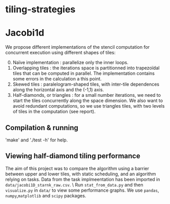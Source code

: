 # tiling-strategies

# Jacobi1d

We propose different implementations of the stencil computation for concurrent execution using different shapes of tiles:

0. Naïve implementation : parallelize only the inner loops.
1. Overlapping tiles : the iterations space is partitionned into trapezoïdal tiles that can be computed in parallel. The implementation contains some errors in the calculation a this point.
2. Skewed tiles : paralelogram-shaped tiles, with inter-tile dependences along the horizontal axis and the (-1,1) axis.
3. Half-diamonds, or triangles : for a small number iterations, we need to start the tiles concurrently along the space dimension. We also want to avoid redundant computations, so we use triangles tiles, with two levels of tiles in the computation (see report).

## Compilation & running

'make' and './test -h' for help.

## Viewing half-diamond tiling performance
The aim of this project was to compare the algorithm using a barrier between upper and lower tiles, with static scheduling, and an algorithm relying on tasks. Data from the task implmeentation has been imported in ```data/jacobi1D_starnk_raw.csv```. \\
Run ```stat_from_data.py``` and then ```visualize.py``` in ```data/``` to view some performance graphs. We use ```pandas```, ```numpy```,```matplotlib``` and ```scipy``` packages.

